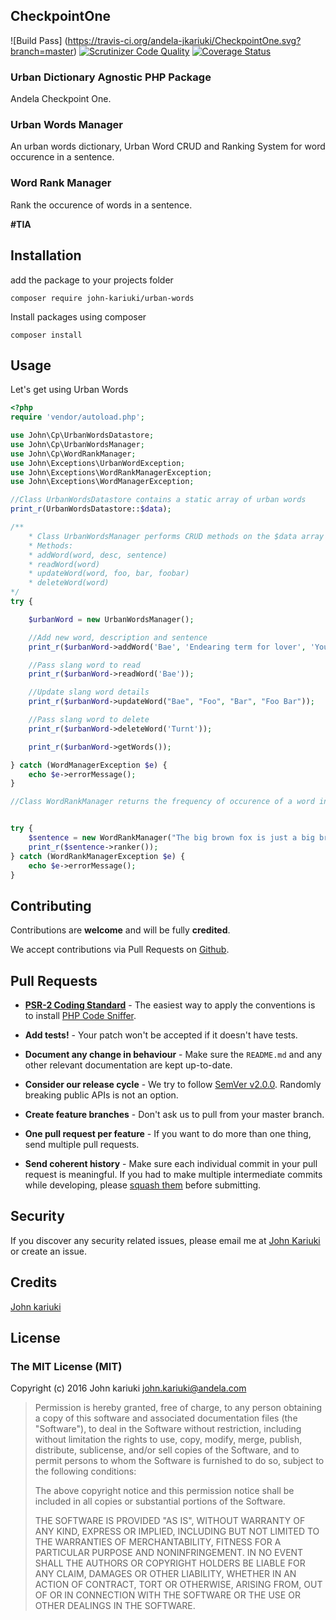 ## CheckpointOne

![Build Pass] (https://travis-ci.org/andela-jkariuki/CheckpointOne.svg?branch=master)
[![Scrutinizer Code Quality](https://scrutinizer-ci.com/g/andela-jkariuki/CheckpointOne/badges/quality-score.png?b=master)](https://scrutinizer-ci.com/g/andela-jkariuki/CheckpointOne/?branch=master)
[![Coverage Status](https://coveralls.io/repos/github/andela-jkariuki/CheckpointOne/badge.svg?branch=master)](https://coveralls.io/github/andela-jkariuki/CheckpointOne?branch=master)

###  Urban Dictionary Agnostic PHP Package

Andela Checkpoint One. 

### Urban Words Manager

An urban words dictionary, Urban Word CRUD and Ranking System for word occurence in a sentence. 

### Word Rank Manager

Rank the occurence of words in a sentence.

**#TIA**

## Installation
add the package to your projects folder
```
composer require john-kariuki/urban-words
```

Install packages using composer
```
composer install
```

## Usage

Let's get using Urban Words

```php
<?php
require 'vendor/autoload.php';

use John\Cp\UrbanWordsDatastore;
use John\Cp\UrbanWordsManager;
use John\Cp\WordRankManager;
use John\Exceptions\UrbanWordException;
use John\Exceptions\WordRankManagerException;
use John\Exceptions\WordManagerException;

//Class UrbanWordsDatastore contains a static array of urban words
print_r(UrbanWordsDatastore::$data);

/**
    * Class UrbanWordsManager performs CRUD methods on the $data array in UrbanWordsDataStore
    * Methods:
    * addWord(word, desc, sentence)
    * readWord(word)
    * updateWord(word, foo, bar, foobar)
    * deleteWord(word)
*/
try {

    $urbanWord = new UrbanWordsManager();

    //Add new word, description and sentence
    print_r($urbanWord->addWord('Bae', 'Endearing term for lover', 'Your bae has a bae'));

    //Pass slang word to read
    print_r($urbanWord->readWord('Bae'));

    //Update slang word details
    print_r($urbanWord->updateWord("Bae", "Foo", "Bar", "Foo Bar"));

    //Pass slang word to delete
    print_r($urbanWord->deleteWord('Turnt'));

    print_r($urbanWord->getWords());

} catch (WordManagerException $e) {
    echo $e->errorMessage();
}

//Class WordRankManager returns the frequency of occurence of a word in a sentence


try {
    $sentence = new WordRankManager("The big brown fox is just a big brown fox jumping up all in the lazy dog's business");
    print_r($sentence->ranker());
} catch (WordRankManagerException $e) {
    echo $e->errorMessage();
}
```

## Contributing

Contributions are **welcome** and will be fully **credited**.

We accept contributions via Pull Requests on [Github](https://github.com/andela-jkariuki/CheckpointOne/).

## Pull Requests

- **[PSR-2 Coding Standard](https://github.com/php-fig/fig-standards/blob/master/accepted/PSR-2-coding-style-guide.md)** - The easiest way to apply the conventions is to install [PHP Code Sniffer](http://pear.php.net/package/PHP_CodeSniffer).

- **Add tests!** - Your patch won't be accepted if it doesn't have tests.

- **Document any change in behaviour** - Make sure the `README.md` and any other relevant documentation are kept up-to-date.

- **Consider our release cycle** - We try to follow [SemVer v2.0.0](http://semver.org/). Randomly breaking public APIs is not an option.

- **Create feature branches** - Don't ask us to pull from your master branch.

- **One pull request per feature** - If you want to do more than one thing, send multiple pull requests.

- **Send coherent history** - Make sure each individual commit in your pull request is meaningful. If you had to make multiple intermediate commits while developing, please [squash them](http://www.git-scm.com/book/en/v2/Git-Tools-Rewriting-History#Changing-Multiple-Commit-Messages) before submitting.

## Security

If you discover any security related issues, please email me at [John Kariuki](john.kariuki@andela.com) or create an issue.

## Credits

[John kariuki](https://github.com/andela-jkariuki)

## License

### The MIT License (MIT)

Copyright (c) 2016 John kariuki <john.kariuki@andela.com>

> Permission is hereby granted, free of charge, to any person obtaining a copy
> of this software and associated documentation files (the "Software"), to deal
> in the Software without restriction, including without limitation the rights
> to use, copy, modify, merge, publish, distribute, sublicense, and/or sell
> copies of the Software, and to permit persons to whom the Software is
> furnished to do so, subject to the following conditions:
>
> The above copyright notice and this permission notice shall be included in
> all copies or substantial portions of the Software.
>
> THE SOFTWARE IS PROVIDED "AS IS", WITHOUT WARRANTY OF ANY KIND, EXPRESS OR
> IMPLIED, INCLUDING BUT NOT LIMITED TO THE WARRANTIES OF MERCHANTABILITY,
> FITNESS FOR A PARTICULAR PURPOSE AND NONINFRINGEMENT. IN NO EVENT SHALL THE
> AUTHORS OR COPYRIGHT HOLDERS BE LIABLE FOR ANY CLAIM, DAMAGES OR OTHER
> LIABILITY, WHETHER IN AN ACTION OF CONTRACT, TORT OR OTHERWISE, ARISING FROM,
> OUT OF OR IN CONNECTION WITH THE SOFTWARE OR THE USE OR OTHER DEALINGS IN
> THE SOFTWARE.
